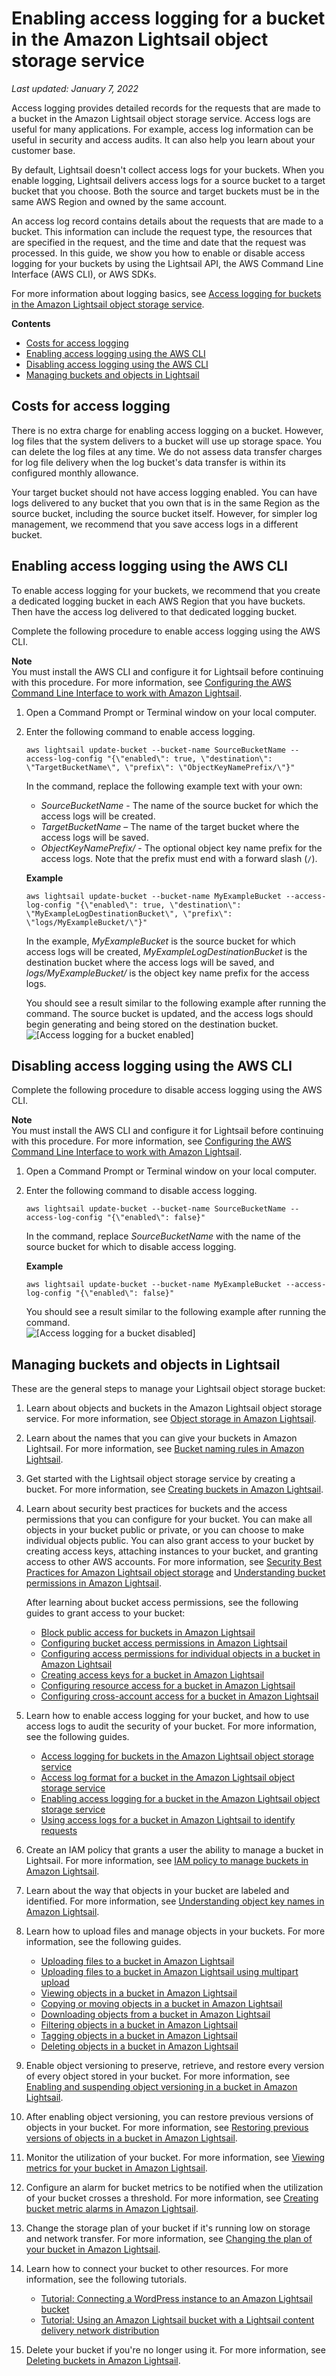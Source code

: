 # Enabling access logging for a bucket in the Amazon Lightsail object storage service<a name="amazon-lightsail-enabling-bucket-access-logs"></a>

 *Last updated: January 7, 2022* 

Access logging provides detailed records for the requests that are made to a bucket in the Amazon Lightsail object storage service\. Access logs are useful for many applications\. For example, access log information can be useful in security and access audits\. It can also help you learn about your customer base\.

By default, Lightsail doesn't collect access logs for your buckets\. When you enable logging, Lightsail delivers access logs for a source bucket to a target bucket that you choose\. Both the source and target buckets must be in the same AWS Region and owned by the same account\.

An access log record contains details about the requests that are made to a bucket\. This information can include the request type, the resources that are specified in the request, and the time and date that the request was processed\. In this guide, we show you how to enable or disable access logging for your buckets by using the Lightsail API, the AWS Command Line Interface \(AWS CLI\), or AWS SDKs\.

For more information about logging basics, see [Access logging for buckets in the Amazon Lightsail object storage service](amazon-lightsail-bucket-access-logs.md)\.

**Contents**
+ [Costs for access logging](#costs-for-access-logging)
+ [Enabling access logging using the AWS CLI](#enabling-access-logging)
+ [Disabling access logging using the AWS CLI](#disabling-access-logging)
+ [Managing buckets and objects in Lightsail](#enabling-bucket-access-log-managing-buckets-and-objects)

## Costs for access logging<a name="costs-for-access-logging"></a>

There is no extra charge for enabling access logging on a bucket\. However, log files that the system delivers to a bucket will use up storage space\. You can delete the log files at any time\. We do not assess data transfer charges for log file delivery when the log bucket's data transfer is within its configured monthly allowance\.

Your target bucket should not have access logging enabled\. You can have logs delivered to any bucket that you own that is in the same Region as the source bucket, including the source bucket itself\. However, for simpler log management, we recommend that you save access logs in a different bucket\.

## Enabling access logging using the AWS CLI<a name="enabling-access-logging"></a>

To enable access logging for your buckets, we recommend that you create a dedicated logging bucket in each AWS Region that you have buckets\. Then have the access log delivered to that dedicated logging bucket\.

Complete the following procedure to enable access logging using the AWS CLI\.

**Note**  
You must install the AWS CLI and configure it for Lightsail before continuing with this procedure\. For more information, see [Configuring the AWS Command Line Interface to work with Amazon Lightsail](lightsail-how-to-set-up-and-configure-aws-cli.md)\.

1. Open a Command Prompt or Terminal window on your local computer\.

1. Enter the following command to enable access logging\.

   ```
   aws lightsail update-bucket --bucket-name SourceBucketName --access-log-config "{\"enabled\": true, \"destination\": \"TargetBucketName\", \"prefix\": \"ObjectKeyNamePrefix/\"}"
   ```

   In the command, replace the following example text with your own:
   + *SourceBucketName* \- The name of the source bucket for which the access logs will be created\.
   + *TargetBucketName* – The name of the target bucket where the access logs will be saved\.
   + *ObjectKeyNamePrefix/* \- The optional object key name prefix for the access logs\. Note that the prefix must end with a forward slash \(`/`\)\.

   **Example**

   ```
   aws lightsail update-bucket --bucket-name MyExampleBucket --access-log-config "{\"enabled\": true, \"destination\": \"MyExampleLogDestinationBucket\", \"prefix\": \"logs/MyExampleBucket/\"}"
   ```

   In the example, *MyExampleBucket* is the source bucket for which access logs will be created, *MyExampleLogDestinationBucket* is the destination bucket where the access logs will be saved, and *logs/MyExampleBucket/* is the object key name prefix for the access logs\.

   You should see a result similar to the following example after running the command\. The source bucket is updated, and the access logs should begin generating and being stored on the destination bucket\.  
![\[Access logging for a bucket enabled\]](https://d9yljz1nd5001.cloudfront.net/en_us/f1c62fa5316bf1df017e7afb5a0e0a21/images/amazon-lightsail-enable-access-logging-for-a-bucket.png)

## Disabling access logging using the AWS CLI<a name="disabling-access-logging"></a>

Complete the following procedure to disable access logging using the AWS CLI\.

**Note**  
You must install the AWS CLI and configure it for Lightsail before continuing with this procedure\. For more information, see [Configuring the AWS Command Line Interface to work with Amazon Lightsail](lightsail-how-to-set-up-and-configure-aws-cli.md)\.

1. Open a Command Prompt or Terminal window on your local computer\.

1. Enter the following command to disable access logging\.

   ```
   aws lightsail update-bucket --bucket-name SourceBucketName --access-log-config "{\"enabled\": false}"
   ```

   In the command, replace *SourceBucketName* with the name of the source bucket for which to disable access logging\.

   **Example**

   ```
   aws lightsail update-bucket --bucket-name MyExampleBucket --access-log-config "{\"enabled\": false}"
   ```

   You should see a result similar to the following example after running the command\.  
![\[Access logging for a bucket disabled\]](https://d9yljz1nd5001.cloudfront.net/en_us/f1c62fa5316bf1df017e7afb5a0e0a21/images/amazon-lightsail-disable-access-logging-for-a-bucket.png)

## Managing buckets and objects in Lightsail<a name="enabling-bucket-access-log-managing-buckets-and-objects"></a>

These are the general steps to manage your Lightsail object storage bucket:

1. Learn about objects and buckets in the Amazon Lightsail object storage service\. For more information, see [Object storage in Amazon Lightsail](buckets-in-amazon-lightsail.md)\.

1. Learn about the names that you can give your buckets in Amazon Lightsail\. For more information, see [Bucket naming rules in Amazon Lightsail](bucket-naming-rules-in-amazon-lightsail.md)\.

1. Get started with the Lightsail object storage service by creating a bucket\. For more information, see [Creating buckets in Amazon Lightsail](amazon-lightsail-creating-buckets.md)\.

1. Learn about security best practices for buckets and the access permissions that you can configure for your bucket\. You can make all objects in your bucket public or private, or you can choose to make individual objects public\. You can also grant access to your bucket by creating access keys, attaching instances to your bucket, and granting access to other AWS accounts\. For more information, see [Security Best Practices for Amazon Lightsail object storage](amazon-lightsail-bucket-security-best-practices.md) and [Understanding bucket permissions in Amazon Lightsail](amazon-lightsail-understanding-bucket-permissions.md)\.

   After learning about bucket access permissions, see the following guides to grant access to your bucket:
   + [Block public access for buckets in Amazon Lightsail](amazon-lightsail-block-public-access-for-buckets.md)
   + [Configuring bucket access permissions in Amazon Lightsail](amazon-lightsail-configuring-bucket-permissions.md)
   + [Configuring access permissions for individual objects in a bucket in Amazon Lightsail](amazon-lightsail-configuring-individual-object-access.md)
   + [Creating access keys for a bucket in Amazon Lightsail](amazon-lightsail-creating-bucket-access-keys.md)
   + [Configuring resource access for a bucket in Amazon Lightsail](amazon-lightsail-configuring-bucket-resource-access.md)
   + [Configuring cross\-account access for a bucket in Amazon Lightsail](amazon-lightsail-configuring-bucket-cross-account-access.md)

1. Learn how to enable access logging for your bucket, and how to use access logs to audit the security of your bucket\. For more information, see the following guides\.
   + [Access logging for buckets in the Amazon Lightsail object storage service](amazon-lightsail-bucket-access-logs.md)
   + [Access log format for a bucket in the Amazon Lightsail object storage service](amazon-lightsail-bucket-access-log-format.md)
   + [Enabling access logging for a bucket in the Amazon Lightsail object storage service](#amazon-lightsail-enabling-bucket-access-logs)
   + [Using access logs for a bucket in Amazon Lightsail to identify requests](amazon-lightsail-using-bucket-access-logs.md)

1. Create an IAM policy that grants a user the ability to manage a bucket in Lightsail\. For more information, see [IAM policy to manage buckets in Amazon Lightsail](amazon-lightsail-bucket-management-policies.md)\.

1. Learn about the way that objects in your bucket are labeled and identified\. For more information, see [Understanding object key names in Amazon Lightsail](understanding-bucket-object-key-names-in-amazon-lightsail.md)\.

1. Learn how to upload files and manage objects in your buckets\. For more information, see the following guides\.
   + [Uploading files to a bucket in Amazon Lightsail](amazon-lightsail-uploading-files-to-a-bucket.md)
   + [Uploading files to a bucket in Amazon Lightsail using multipart upload](amazon-lightsail-uploading-files-to-a-bucket-using-multipart-upload.md)
   + [Viewing objects in a bucket in Amazon Lightsail](amazon-lightsail-viewing-objects-in-a-bucket.md)
   + [Copying or moving objects in a bucket in Amazon Lightsail](amazon-lightsail-copying-moving-bucket-objects.md)
   + [Downloading objects from a bucket in Amazon Lightsail](amazon-lightsail-downloading-bucket-objects.md)
   + [Filtering objects in a bucket in Amazon Lightsail](amazon-lightsail-filtering-bucket-objects.md)
   + [Tagging objects in a bucket in Amazon Lightsail](amazon-lightsail-tagging-bucket-objects.md)
   + [Deleting objects in a bucket in Amazon Lightsail](amazon-lightsail-deleting-bucket-objects.md)

1. Enable object versioning to preserve, retrieve, and restore every version of every object stored in your bucket\. For more information, see [Enabling and suspending object versioning in a bucket in Amazon Lightsail](amazon-lightsail-managing-bucket-object-versioning.md)\.

1. After enabling object versioning, you can restore previous versions of objects in your bucket\. For more information, see [Restoring previous versions of objects in a bucket in Amazon Lightsail](amazon-lightsail-restoring-bucket-object-versions.md)\.

1. Monitor the utilization of your bucket\. For more information, see [Viewing metrics for your bucket in Amazon Lightsail](amazon-lightsail-viewing-bucket-metrics.md)\.

1. Configure an alarm for bucket metrics to be notified when the utilization of your bucket crosses a threshold\. For more information, see [Creating bucket metric alarms in Amazon Lightsail](amazon-lightsail-adding-bucket-metric-alarms.md)\.

1. Change the storage plan of your bucket if it's running low on storage and network transfer\. For more information, see [Changing the plan of your bucket in Amazon Lightsail](amazon-lightsail-changing-bucket-plans.md)\.

1. Learn how to connect your bucket to other resources\. For more information, see the following tutorials\.
   + [Tutorial: Connecting a WordPress instance to an Amazon Lightsail bucket](amazon-lightsail-connecting-buckets-to-wordpress.md)
   + [Tutorial: Using an Amazon Lightsail bucket with a Lightsail content delivery network distribution](amazon-lightsail-using-distributions-with-buckets.md)

1. Delete your bucket if you're no longer using it\. For more information, see [Deleting buckets in Amazon Lightsail](amazon-lightsail-deleting-buckets.md)\.